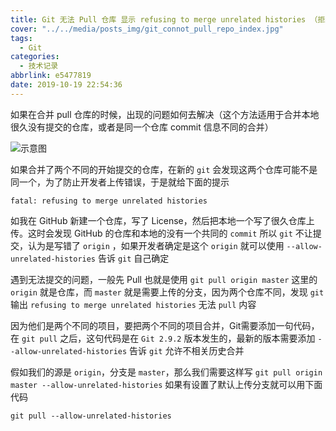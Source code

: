 ```yaml
---
title: Git 无法 Pull 仓库 显示 refusing to merge unrelated histories （拒绝合并不相关仓库）
cover: "../../media/posts_img/git_connot_pull_repo_index.jpg"
tags: 
  - Git
categories:
  - 技术记录
abbrlink: e5477819
date: 2019-10-19 22:54:36
---
```

如果在合并 pull 仓库的时候，出现的问题如何去解决（这个方法适用于合并本地很久没有提交的仓库，或者是同一个仓库 commit 信息不同的合并）

![示意图](/blog_image/Git无法pull/fail.png)

如果合并了两个不同的开始提交的仓库，在新的 `git` 会发现这两个仓库可能不是同一个，为了防止开发者上传错误，于是就给下面的提示

``` Shell
fatal: refusing to merge unrelated histories
```

如我在 GitHub 新建一个仓库，写了 License，然后把本地一个写了很久仓库上传。这时会发现 GitHub 的仓库和本地的没有一个共同的 `commit` 所以 `git` 不让提交，认为是写错了 `origin` ，如果开发者确定是这个 `origin` 就可以使用  `--allow-unrelated-histories`  告诉 `git` 自己确定

遇到无法提交的问题，一般先 Pull 也就是使用  `git pull origin master`  这里的 `origin` 就是仓库，而 `master` 就是需要上传的分支，因为两个仓库不同，发现 `git` 输出  `refusing to merge unrelated histories`  无法 `pull` 内容

因为他们是两个不同的项目，要把两个不同的项目合并，Git需要添加一句代码，在 `git pull` 之后，这句代码是在 `Git 2.9.2` 版本发生的，最新的版本需要添加 `--allow-unrelated-histories` 告诉 `git` 允许不相关历史合并

假如我们的源是 `origin`，分支是 `master`，那么我们需要这样写 `git pull origin master --allow-unrelated-histories`  如果有设置了默认上传分支就可以用下面代码 

``` Shell
git pull --allow-unrelated-histories
```